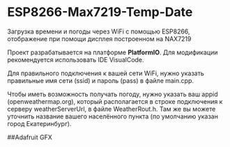 # ESP8266-Max7219-Temp-Date
Загрузка времени и погоды через WiFi с помощью ESP8266, отображение при помощи дисплея построенном на NAX7219


Проект разрабатывается на платформе <b>PlatformIO</b>. Для модификации рекомендуется использовать IDE VisualCode.


Для правильного подключения к вашей сети WiFi, нужно указать правильные имя сети (ssid) и пароль (pass) в файле main.cpp.

Чтобы иметь возможность получать погоду, нужно указать ваш appid (openweathermap.org), который располагается в строке подключения к серверу weatherServerUrl, в файле WeatherRout.h. Там же вы можете уточнить название вашего населённого пункта (по умолчанию указан город Екатеринбург).

##Adafruit GFX
